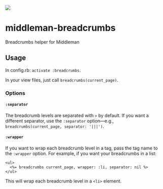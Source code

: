 ![](https://travis-ci.org/marnen/middleman-breadcrumbs.svg)

# middleman-breadcrumbs

Breadcrumbs helper for Middleman

## Usage

In config.rb: `activate :breadcrumbs`.

In your view files, just call `breadcrumbs(current_page)`.

### Options

#### `:separator`

The breadcrumb levels are separated with ` > ` by default. If you want a different separator, use the `:separator` option—e.g.,  `breadcrumbs(current_page, separator: '|||')`.

#### `:wrapper`

If you want to wrap each breadcrumb level in a tag, pass the tag name to the `:wrapper` option. For example, if you want your breadcrumbs in a list:

```erb
<ul>
  <%= breadcrumbs current_page, wrapper: :li, separator: nil %>
</ul>
```
This will wrap each breadcrumb level in a `<li>` element.

